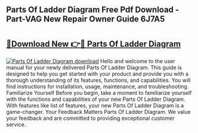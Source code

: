 ## Parts Of Ladder Diagram Free Pdf Download - Part-VAG New Repair Owner Guide 6J7A5

# <h2><a href="http://dfj3r1e.blite.top/?on=Parts+Of+Ladder+Diagram">🔗Download New 👉🔴 Parts Of Ladder Diagram</a></h2>

[![Parts Of Ladder Diagram download](https://i.imgur.com/lujVjoI.png)](http://dfj3r1e.blite.top/?on=Parts+Of+Ladder+Diagram)
Hello and welcome to the user manual for your newly delivered Parts Of Ladder Diagram. This guide is designed to help you get started with your product and provide you with a thorough understanding of its features, functions, and capabilities. You will find instructions for installation, usage, maintenance, and troubleshooting. Familiarize Yourself Before you begin, take a moment to familiarize yourself with the functions and capabilities of your new Parts Of Ladder Diagram. With features like list of features, your new Parts Of Ladder Diagram is a game-changer. Your Feedback Matters Parts Of Ladder Diagram. We value your feedback and are committed to providing exceptional customer service.
